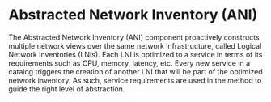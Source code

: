 # Abstracted Network Inventory (ANI)

The Abstracted Network Inventory (ANI) component proactively constructs multiple network views over the same network infrastructure, called Logical Network Inventories (LNIs). Each LNI is optimized to a service in terms of its requirements such as CPU, memory, latency, etc. Every new service in a catalog triggers the creation of another LNI that will be part of the optimized network inventory. As such, service requirements are used in the method to guide the right level of abstraction.
